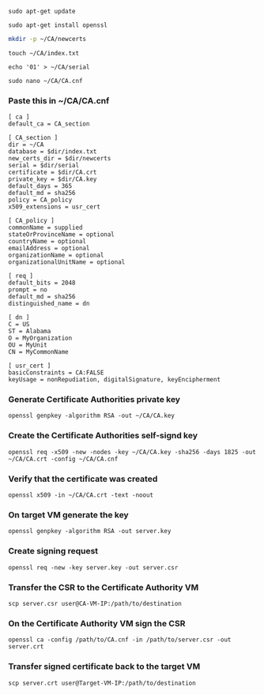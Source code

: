 ```shell
sudo apt-get update
```

```shell
sudo apt-get install openssl
```

```bash
mkdir -p ~/CA/newcerts
```

```shell
touch ~/CA/index.txt
```

```shell
echo '01' > ~/CA/serial
```

```shell
sudo nano ~/CA/CA.cnf
```
### Paste this in ~/CA/CA.cnf
```shell
[ ca ]
default_ca = CA_section

[ CA_section ]
dir = ~/CA
database = $dir/index.txt
new_certs_dir = $dir/newcerts
serial = $dir/serial
certificate = $dir/CA.crt
private_key = $dir/CA.key
default_days = 365
default_md = sha256
policy = CA_policy
x509_extensions = usr_cert

[ CA_policy ]
commonName = supplied
stateOrProvinceName = optional
countryName = optional
emailAddress = optional
organizationName = optional
organizationalUnitName = optional

[ req ]
default_bits = 2048
prompt = no
default_md = sha256
distinguished_name = dn

[ dn ]
C = US
ST = Alabama
O = MyOrganization
OU = MyUnit
CN = MyCommonName

[ usr_cert ]
basicConstraints = CA:FALSE
keyUsage = nonRepudiation, digitalSignature, keyEncipherment
```
### Generate Certificate Authorities private key
```shell
openssl genpkey -algorithm RSA -out ~/CA/CA.key
```
### Create the Certificate Authorities self-signd key
```shell
openssl req -x509 -new -nodes -key ~/CA/CA.key -sha256 -days 1825 -out ~/CA/CA.crt -config ~/CA/CA.cnf
```
### Verify that the certificate was created
```shell
openssl x509 -in ~/CA/CA.crt -text -noout
```
### On target VM generate the key
```shell
openssl genpkey -algorithm RSA -out server.key
```
### Create signing request
```shell
openssl req -new -key server.key -out server.csr
```
### Transfer the CSR to the Certificate Authority VM
```shell
scp server.csr user@CA-VM-IP:/path/to/destination
```
### On the Certificate Authority VM sign the CSR
```shell
openssl ca -config /path/to/CA.cnf -in /path/to/server.csr -out server.crt
```
### Transfer signed certificate back to the target VM
```shell
scp server.crt user@Target-VM-IP:/path/to/destination
```
